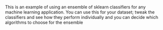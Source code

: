 This is an example of using an ensemble of sklearn classifiers for any machine learning application.
You can use this for your dataset; tweak the classifiers and see how they perform individually and you can decide which algorithms to choose for the ensemble
